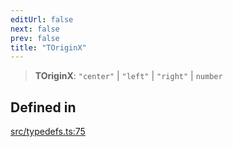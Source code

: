 ```yaml
---
editUrl: false
next: false
prev: false
title: "TOriginX"
---
```


> **TOriginX**: `"center"` \| `"left"` \| `"right"` \| `number`

## Defined in

[src/typedefs.ts:75](https://github.com/fabricjs/fabric.js/blob/5c1240d8b4662e45868dd33f385f941de21c8e9c/src/typedefs.ts#L75)
